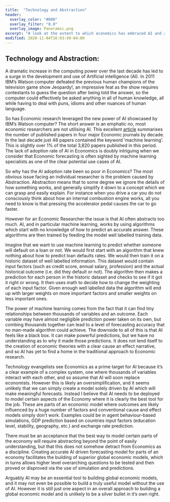 ```yaml
---
title:  "Technology and Abstraction"
header:
  overlay_color: "#000"
  overlay_filter: "0.0"
  overlay_image: Panoramic.png
excerpt: "A look at the extent to which economics has embraced AI and a discussion of how best to utilise machine learning in Economic research"
modified: 2020-11-04T16:03:49-04:00
---
```

## Technology and Abstraction:

A dramatic increase in the computing power over the last decade has led to a surge in the development and use of Artificial intelligence (AI). In 2011 IBM’s Watson computer defeated the previous human champions of the television game show Jeopardy!, an impressive feat as the show requires contestants to guess the question after being told the answer, so the computer could effectively be asked anything in all of human knowledge, all while having to deal with puns, idioms and other nuances of human language. 

So has Economic research leveraged the new power of AI showcased by IBM’s Watson computer? The short answer is an emphatic no, most economic researchers are not utilising AI. This excellent <a href="https://towardsdatascience.com/use-of-machine-learning-in-economic-research-what-the-literature-tells-us-28b473f26043">article</a> summarises the number of published papers in four major Economic journals by decade. In the last decade just 48 papers contained the keyword ‘machine learning’. This is slightly over 1% of the total 3,820 papers published in this period. The lack of adoption rate of AI in Economics is doubly intriguing when we consider that Economic forecasting is often sighted by machine learning specialists as one of the clear potential use cases of AI. 

So why has the AI adoption rate been so poor in Economics? The most obvious issue facing an individual researcher is the problem caused by Abstraction. Abstraction means that to some degree we ignore the details of how something works, and generally simplify it down to a concept which we can grasp and easily explain. For instance when you drive a car you do not consciously think about how an internal combustion engine works, all you need to know is that pressing the accelerator pedal causes the car to go faster.

However for an Economic Researcher the issue is that AI often abstracts too much. AI, and in particular machine learning, works by using algorithms which start with no knowledge of how to predict an accurate answer. These algorithms are then trained by feeding the model well labelled training data. 

Imagine that we want to use machine learning to predict whether someone will default on a loan or not. We would first start with an algorithm that knew nothing about how to predict loan defaults rates. We would then train it on a historic dataset of well labelled information. This dataset would contain input factors (such as credit score, annual salary, profession) and the actual historical outcome (i.e. did they default or not). The algorithm then makes a prediction for each person in the historic dataset and checks to see if it got it right or wrong. It then uses math to decide how to change the weighting of each input factor. Given enough well labelled data the algorithm will end up with larger weights on more important factors and smaller weights on less important ones.

The power of machine learning comes from the fact that it can find tiny relationships between thousands of variables and an outcome. Each variable may have almost negligible prediction power taken on its own, but combing thousands together can lead to a level of forecasting accuracy that no man-made algorithm could achieve.
The downside to all of this is that AI feels like a black box. It can make powerful predictions, but we have no understanding as to why it made those predictions. It does not lend itself to the creation of economic theories with a clear cause an effect narrative, and so AI has yet to find a home in the traditional approach to Economic research.   

Technology evangelists see Economics as a prime target for AI because it’s a clear example of a complex system, one where thousands of variables interact with each other, and so assume that AI will soon replace economists. However this is likely an oversimplification, and it seems unlikely that we can simply create a model solely driven by AI which will make meaningful forecasts. Instead I believe that AI needs to be deployed to model certain aspects of the Economy where it is clearly the best tool for the job. These are parts of an economic model where outcomes are likely influenced by a huge number of factors and conventional cause and effect models simply don’t work. Examples could be in agent behaviour-based simulations, GDP prediction based on countries input factors (education level, stability, geography, etc.) and exchange rate prediction.

There must be an acceptance that the best way to model certain parts of the economy will require abstracting beyond the point of easily understanding, but that this does not somehow detract from Economics as a discipline. Creating accurate AI driven forecasting model for parts of an economy facilitates the building of superior global economic models, which in turns allows higher level overarching questions to be tested and then proved or disproved via the use of simulation and predictions. 

Arguably AI may be an essential tool to building global economic models, and it may not even be possible to build a truly useful model without the use of AI. However it is still just one aspect in an overall approach to building a global economic model and is unlikely to be a silver bullet in it’s own right.   

